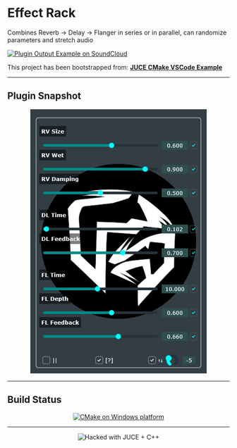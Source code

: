 # Effect Rack
Combines Reverb -> Delay -> Flanger in series or in parallel, can randomize parameters and stretch audio

[![Plugin Output Example on SoundCloud](https://img.shields.io/badge/SoundCloud-Plugin%20output%20Example-orange?logo=soundcloud)](https://soundcloud.com/amp1ee/digital-ocean/s-8yxNCXALSuc?si=63ab54482c614f73a3910c795edd7071)

This project has been bootstrapped from:
[**JUCE CMake VSCode Example**](https://github.com/tomoyanonymous/juce_cmake_vscode_example)

---

## Plugin Snapshot

<p align="center">
  <img src="assets/snapshot.png" alt="GUI Snapshot" width="400"/>
</p>

---

## Build Status

<p align="center">
  <a href="https://github.com/amp1ee/effect_rack/actions/workflows/cmake-multiple-platforms.yml">
    <img src="https://github.com/amp1ee/effect_rack/actions/workflows/cmake-multiple-platforms.yml/badge.svg?branch=signalsmith-stretch" alt="CMake on Windows platform" />
  </a>
</p>

---

<p align="center">
  <img src="https://img.shields.io/badge/⚡%20Hacked%20with-%E2%9D%A4%20JUCE%20+%20%F0%9F%9B%A0%EF%B8%8F%20C++-black?style=for-the-badge" alt="Hacked with JUCE + C++"/>
</p>

